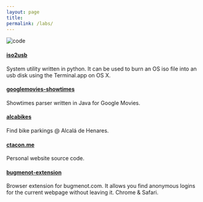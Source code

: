 ```yaml
---
layout: page
title:
permalink: /labs/
---
```


![code](/onclick/post_images/labs/code.png)

#### [iso2usb](https://github.com/carlosjtacon/iso2usb)
System utility written in python. It can be used to burn an OS iso file into an usb disk using the Terminal.app on OS X.

#### [googlemovies-showtimes](https://github.com/carlosjtacon/googlemovies-showtimes)
Showtimes parser written in Java for Google Movies.

#### [alcabikes](https://github.com/carlosjtacon/alcabikes)
Find bike parkings @ Alcalá de Henares.

#### [ctacon.me](https://github.com/carlosjtacon/carlosjtacon.github.io)
Personal website source code.

#### [bugmenot-extension](https://github.com/carlosjtacon/bugmenot-extension)
Browser extension for bugmenot.com. It allows you find anonymous logins for the current webpage without leaving it. Chrome & Safari.


<!-- - plextras -->